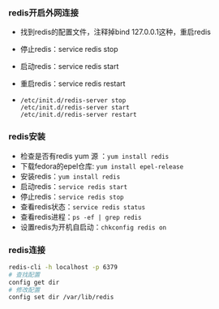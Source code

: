 ### redis开启外网连接

- 找到redis的配置文件，注释掉bind 127.0.0.1这种，重启redis

- 停止redis：service redis stop

- 启动redis：service redis start

- 重启redis：service redis restart

- ```linux
  /etc/init.d/redis-server stop
  /etc/init.d/redis-server start
  /etc/init.d/redis-server restart
  ```

### redis安装

- 检查是否有redis yum 源 ：`yum install redis`
- 下载fedora的epel仓库: `yum install epel-release`
- 安装redis：`yum install redis`
- 启动redis：`service redis start`
- 停止redis：`service redis stop`
- 查看redis状态：`service redis status`
- 查看redis进程：`ps -ef | grep redis`
- 设置redis为开机自启动：`chkconfig redis on`

### redis连接
```bash
redis-cli -h localhost -p 6379
# 查找配置
config get dir
# 修改配置
config set dir /var/lib/redis

